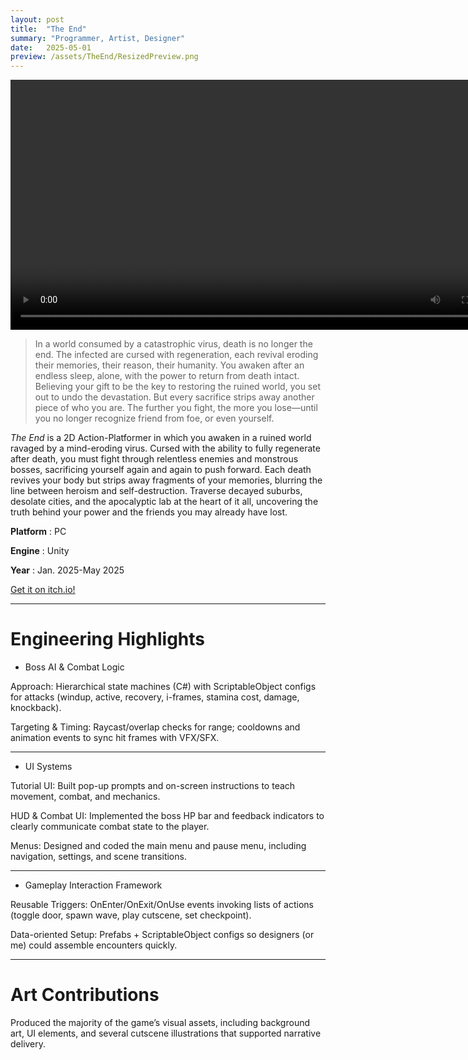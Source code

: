 ```yaml
---
layout: post
title:  "The End"
summary: "Programmer, Artist, Designer"
date:   2025-05-01 
preview: /assets/TheEnd/ResizedPreview.png
---
```


<video controls width="800">
  <source src="/assets/TheEnd/Demo.mp4" type="video/mp4">
  <source src="video.webm" type="video/webm">
  This browser does not support HTML video.
</video>

> In a world consumed by a catastrophic virus, death is no longer the end. The infected are cursed with regeneration, each revival eroding their memories, their reason, their humanity. You awaken after an endless sleep, alone, with the power to return from death intact. Believing your gift to be the key to restoring the ruined world, you set out to undo the devastation. But every sacrifice strips away another piece of who you are. The further you fight, the more you lose—until you no longer recognize friend from foe, or even yourself.

*The End* is a 2D Action-Platformer in which you awaken in a ruined world ravaged by a mind-eroding virus. Cursed with the ability to fully regenerate after death, you must fight through relentless enemies and monstrous bosses, sacrificing yourself again and again to push forward. Each death revives your body but strips away fragments of your memories, blurring the line between heroism and self-destruction. Traverse decayed suburbs, desolate cities, and the apocalyptic lab at the heart of it all, uncovering the truth behind your power and the friends you may already have lost.

**Platform** : PC

**Engine** : Unity

**Year** : Jan. 2025-May 2025

<a href="https://nicowww.itch.io/the-end" target="_blank">
  Get it on itch.io!
</a>


<hr>

# Engineering Highlights 

* Boss AI & Combat Logic

Approach: Hierarchical state machines (C#) with ScriptableObject configs for attacks (windup, active, recovery, i-frames, stamina cost, damage, knockback).

Targeting & Timing: Raycast/overlap checks for range; cooldowns and animation events to sync hit frames with VFX/SFX.

<hr>

* UI Systems

Tutorial UI: Built pop-up prompts and on-screen instructions to teach movement, combat, and mechanics.

HUD & Combat UI: Implemented the boss HP bar and feedback indicators to clearly communicate combat state to the player.

Menus: Designed and coded the main menu and pause menu, including navigation, settings, and scene transitions.

<hr>

* Gameplay Interaction Framework

Reusable Triggers: OnEnter/OnExit/OnUse events invoking lists of actions (toggle door, spawn wave, play cutscene, set checkpoint).

Data-oriented Setup: Prefabs + ScriptableObject configs so designers (or me) could assemble encounters quickly.

<hr>

# Art Contributions

Produced the majority of the game’s visual assets, including background art, UI elements, and several cutscene illustrations that supported narrative delivery.